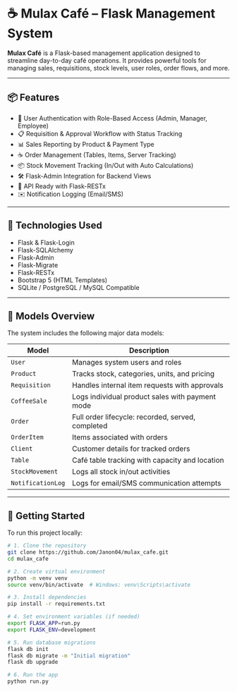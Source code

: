 # ☕ Mulax Café – Flask Management System

**Mulax Café** is a Flask-based management application designed to streamline day-to-day café operations. It provides powerful tools for managing sales, requisitions, stock levels, user roles, order flows, and more.

---

## 📦 Features

- 🔐 User Authentication with Role-Based Access (Admin, Manager, Employee)
- 📋 Requisition & Approval Workflow with Status Tracking
- 📊 Sales Reporting by Product & Payment Type
- ☕ Order Management (Tables, Items, Server Tracking)
- 📦 Stock Movement Tracking (In/Out with Auto Calculations)
- 🛠️ Flask-Admin Integration for Backend Views
- 📱 API Ready with Flask-RESTx
- ✉️ Notification Logging (Email/SMS)

---

## 🧱 Technologies Used

- Flask & Flask-Login
- Flask-SQLAlchemy
- Flask-Admin
- Flask-Migrate
- Flask-RESTx
- Bootstrap 5 (HTML Templates)
- SQLite / PostgreSQL / MySQL Compatible

---

## 🧪 Models Overview

The system includes the following major data models:

| Model          | Description |
|----------------|-------------|
| `User`         | Manages system users and roles |
| `Product`      | Tracks stock, categories, units, and pricing |
| `Requisition`  | Handles internal item requests with approvals |
| `CoffeeSale`   | Logs individual product sales with payment mode |
| `Order`        | Full order lifecycle: recorded, served, completed |
| `OrderItem`    | Items associated with orders |
| `Client`       | Customer details for tracked orders |
| `Table`        | Café table tracking with capacity and location |
| `StockMovement`| Logs all stock in/out activities |
| `NotificationLog` | Logs for email/SMS communication attempts |

---

## 🚀 Getting Started

To run this project locally:

```bash
# 1. Clone the repository
git clone https://github.com/Janon04/mulax_cafe.git
cd mulax_cafe

# 2. Create virtual environment
python -m venv venv
source venv/bin/activate  # Windows: venv\Scripts\activate

# 3. Install dependencies
pip install -r requirements.txt

# 4. Set environment variables (if needed)
export FLASK_APP=run.py
export FLASK_ENV=development

# 5. Run database migrations
flask db init
flask db migrate -m "Initial migration"
flask db upgrade

# 6. Run the app
python run.py
